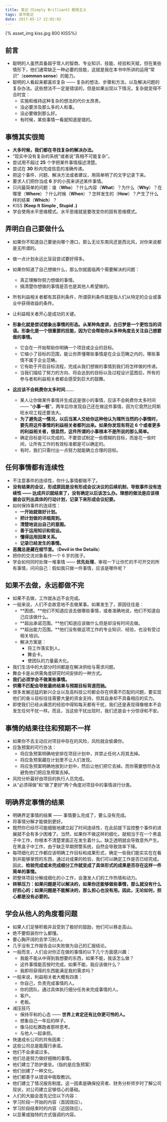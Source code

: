 ```yaml
---
title: 笔记《Simply Brilliant》极简主义
tags: 读书笔记
date: 2017-05-17 22:02:02
---
```

{% asset_img kiss.jpg 800 KISS%}
<!-- more -->

## 前言
- 聪明的人虽然具备超乎常人的智商、专业知识、技能、经验和天赋，但在某些情形下，他们通常缺乏一种必要的技能，这就是我在本书中所讲的运用“常识”（**common sense**）的能力。
- 聪明的人看起来都喜欢复杂 —— 复杂的想法、步骤和方法，以及解决问题的复杂办法。这些想法不一定是错误的，但是如果出现以下情况，复杂就变得不合时宜：
	- 实施和维持这种复杂的想法的代价太昂贵。
	- 没必要涉及那么多的人和事。
	- 没必要做到那么好。
	- 有时候，某些事情一看就知道是错的。

## 事情其实很简
- **大多时候，我们都在寻找复杂的解决办法。**
- “现实中没有复杂的系统”或者说“真相不可能复杂”。
- 尝试用不超过 **25** 个字把某件事情描述清楚。
- 尝试在 **30** 秒内完成信息的准确传递。
- 把这个事件、问题、解决方法或者建议，用简单明了的文字记录下来。
- 要求人们把你当成 **6** 岁的小孩来讲述某件事情。
- 只问最简单的问题：谁（**Who**）？什么内容（**What**）？为什么（**Why**）？在哪里（**Where**）？什么时候（**When**）？怎样发生的（**How**）？产生了什么样的结果（**Which**）？
- KISS **(Keep It Simple , Stupid .)**
- 学会使用水平思维模式。水平思维就是要改变你的固有思维模式。

## 弄明白自己要做什么
- 如果你不知道自己要驶向哪个港口，那么无论东南风还是西北风，对你来说都是无所谓的。
- 做一点计划永远比盲目尝试要好得多。
- 如果你知道了自己想做什么，那么你就面临两个需要解决的问题：
	- 真正理解你努力想做的事情。
	- 搞清楚你想做的事情是否也是其他人希望做的。
- 所有利益相关者都有其获利条件，所谓获利条件就是指人们从特定的企业或事业中获得收益的条件。
- 让利益相关者开心是成功的关键。
- **形象化就是尝试想象出事情的形态。从某种角度讲，白日梦是一个更恰当的词语。形象化是一个很重要的技能，因为它会帮助你从多种角度去关注自己想要做的事情。**
	- 它会在一开始帮助你明确一个项目或企业的目标。
	- 它缩小了目标的范围，能让你弄懂哪些事情是在企业范畴之内的，哪些事情不属于企业范畴。
	- 它有助于开启目标流程，完成从我们想做的事情到我们将怎样做的传递。
	- 当我们描绘了努力的方向、将会达到的目标以及过程设计蓝图后，所有的参与者和利益相关者都会感受到巨大的鼓舞。

- **这应该不会耗费你太多时间......**
	- 某人让你做某件事情并生成这是很小的事情，应该不会耗费你太多时间 —— “**小事一桩**”。两年后你发现自己还在做这件事情，因为它竟然比阿斯旺水坝工程还要浩大。
	- **为了避免这一情况，以后当某人交给你这种他认为理所当然的小事情时，要先将这件事情的利益相关者都列出来。如果你发现有将近 6 个或者更多的利益相关者，很显然，这件所谓的小事根本不是所说的那么简单。**
	- 确定目标是可以完成的。不要尝试制定一些模糊的目标，而是花一些时间，让所有工作的有效标准都是可以确定的。
	- 有时，我们只需付出一点努力就能确立合理的目标。

## 任何事情都有连续性
- 不注意事件的连续性，你什么事情都做不了。
- **没有结果的会议，形成原因是没有形成会议决议的后续机制，导致事件没有连续性 —— 达成共识就结束了，没有确定以后该怎么办。理想的做法是应该根据会议列出具体的行动计划，记录下来形成会议纪要。**
- 如何保持事件的连续性：
	- **一开始就做好计划。**
	- **把计划做的详细周到。**
	- **清楚地说出自己的意图。**
	- **善于运用知识和假设。**
	- **懂得运用因果关系。**
	- **记录已经发生的事情。**
- **恶魔总是藏在细节里。**（**Devil in the Details**）
- 把你的交流对象看作一个 6 岁的孩子。
- 学会如何同时处理一堆事情 —— **优先处理**，审视一下让你忙的不可开交的所有事情，问问自己：假如我只做一件事情，应该是哪件呢？

## 如果不去做，永远都做不完
- 如果不去做，工作就永远不会完成。
- 一般来说，人们不会故意地不去做某事。如果发生了，原因往往是：
	- **困惑。**他们不知道应该去做哪些事情，或者准确地说，他们不知道自己应该做什么。
	- **超出承诺范围。**他们知道应该做什么但是却没有时间去做。
	- **超出能力范围。**他们没有做这项工作的专业知识、经验，也没有受过相关培训。
	- 解决方案是：
		- 将工作落实到人。
		- 舞会卡。
		- 使团队的力量最大化。
- 我们生活中的大部分时间都是在解决供给与需求问题。
- 舞会卡是从供需角度研究时间安排的一种方式。
- **我们必须学会不做某些事情。**
- **供需不匹配会导致最终结果与预期目标背道而驰。**
- 很多发展迅猛的新兴企业以及高科技公司都会存在供需不匹配的问题，要实现他们的奋斗目标往往需要大量的资金支持，但其自身却不具备相应的实力。
- 即使我们已经从痛苦的经验中得知每天都有干扰，我们还是表现得像根本不会发生任何干扰一样。而且，当这些干扰出现时，我们还是会十分惊讶和不安。

## 事情的结果往往和预期不一样
- 如果你不去主动应对项目中存在的风险，风险就会偷袭你。
- 应急预案的可行办法：
	- 将应急预案明确地安排在项目计划中，并禁止任何人将其去掉。
	- 将应急预案藏在计划里不让人们发现。
	- 将应急预案明确地放到计划中，然后让他们把它去掉。而你需要想尽办法避免他们把应急预案去掉。
- 风险分析最好由项目的执行人员完成。
- 从“必须得做”和“做了更好”两个角度对项目中的事情进行分类。

## 明确界定事情的结果
- 明确界定事情的结果 —— 事情要么完成了，要么没有完成。
- 将事情分解才能做到更好。
- 既然你已经尽可能细致地建立起了时间连续性，在此前提下监控整个事件的进展就不会有多少困难了。当然，如果你不做这样的细化，就相当于在一个黑盒子中工作，你根本不清楚里面正在发生着什么。缺乏透明就会导致意外产生。在黑盒子中工作，由于缺乏早期预警系统，自然会导致效率下降。
- 每项细化的工作都应该明确工作目标和成果形式，确定一些我们能实实在在看到并能够掌控的东西，通过对成果的检验，我们可以确定工作是否已经完成。因此，**检验完成或未完成细分工作就变成了具体形式的成果是否存在这样一件简单的事情。**
- 把整体项目分解成细化的小工作，会激发人们的工作热情和动力。
- **转移压力：如果问题是可以解决的，如果你还能够做些事情，那么就没有什么好担心的；如果问题是不能解决的，那么担心也没有用。因此，无论如何，担心都是没有必要的。**

## 学会从他人的角度看问题
- 如果人们足够积极并且受到了极好的鼓励，他们可以移走高山。
- 绝不要假装你什么都懂。
- 要心胸开阔的去学习别人。
- 几乎没有工作报告会以失败做为自己的汇报结论。
- 一般而言，人们会对你正在做的事情的以下几个方面感兴趣：
	- 我能不能从中得到我想要的东西，如果不能，我该怎么做？
	- 这件事情能否按时完成，如果不能，我应该做什么？
	- 我即将获得的东西能满足我的需求吗？
- 一般来说，利益相关者大概有四类：
	- 你自己，负责完成事情的人。
	- 你的团队，通过具体执行细分任务来完成事情的人。
	- 客户。
	- 老板。
- 减压技巧
	- 保持平和的心态 —— **世界上肯定还有比你更可怜的人。**
	- 想象自己一年后的样子。
	- 像马拉松赛跑者那样思考。
	- 与他人一起承担。
- 快速成长公司的共有因素：
 - 这些公司总是能履行承诺。
 - 他们不会承诺过多。
 - 他们总是努力做好细微的事情。
 - 他们建立了防护堡垒。（指的是应急预案）
 - 他们创建了一种文化。
 - 他们都善于从错误中吸取教训。
 - 他们建立了情况报告制度。这一因素是确保投资者、财务分析师岁时了解公司现状，对公司建立足够信心的基础。
- 人们的大脑会首先记住以下内容：
 - 学习阶段一开始的内容（首因效应）。
 - 学习阶段结束时的内容（近因效应）。
 - 以显著或独特的方式强调的内容。
